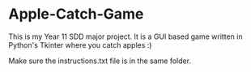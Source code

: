 # Apple-Catch-Game
This is my Year 11 SDD major project. It is a GUI based game written in Python's Tkinter where you catch apples :)

Make sure the instructions.txt file is in the same folder.
